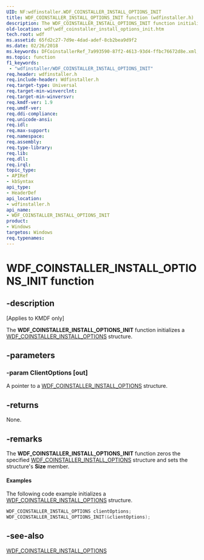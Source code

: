 ```yaml
---
UID: NF:wdfinstaller.WDF_COINSTALLER_INSTALL_OPTIONS_INIT
title: WDF_COINSTALLER_INSTALL_OPTIONS_INIT function (wdfinstaller.h)
description: The WDF_COINSTALLER_INSTALL_OPTIONS_INIT function initializes a WDF_COINSTALLER_INSTALL_OPTIONS structure.
old-location: wdf\wdf_coinstaller_install_options_init.htm
tech.root: wdf
ms.assetid: 65fd2c27-7d9e-4dad-adef-8cb2bea9d9f2
ms.date: 02/26/2018
ms.keywords: DFCoinstallerRef_7a993590-87f2-4613-93d4-ffbc76672d8e.xml, WDF_COINSTALLER_INSTALL_OPTIONS_INIT, WDF_COINSTALLER_INSTALL_OPTIONS_INIT function, kmdf.wdf_coinstaller_install_options_init, wdf.wdf_coinstaller_install_options_init, wdfinstaller/WDF_COINSTALLER_INSTALL_OPTIONS_INIT
ms.topic: function
f1_keywords:
 - "wdfinstaller/WDF_COINSTALLER_INSTALL_OPTIONS_INIT"
req.header: wdfinstaller.h
req.include-header: Wdfinstaller.h
req.target-type: Universal
req.target-min-winverclnt: 
req.target-min-winversvr: 
req.kmdf-ver: 1.9
req.umdf-ver: 
req.ddi-compliance: 
req.unicode-ansi: 
req.idl: 
req.max-support: 
req.namespace: 
req.assembly: 
req.type-library: 
req.lib: 
req.dll: 
req.irql: 
topic_type:
- APIRef
- kbSyntax
api_type:
- HeaderDef
api_location:
- wdfinstaller.h
api_name:
- WDF_COINSTALLER_INSTALL_OPTIONS_INIT
product:
- Windows
targetos: Windows
req.typenames: 
---
```


# WDF_COINSTALLER_INSTALL_OPTIONS_INIT function


## -description


<p class="CCE_Message">[Applies to KMDF only]</p>

The <b>WDF_COINSTALLER_INSTALL_OPTIONS_INIT</b> function initializes a <a href="https://docs.microsoft.com/windows-hardware/drivers/ddi/content/wdfinstaller/ns-wdfinstaller-_wdf_coinstaller_install_options">WDF_COINSTALLER_INSTALL_OPTIONS</a> structure.


## -parameters




### -param ClientOptions [out]

A pointer to a <a href="https://docs.microsoft.com/windows-hardware/drivers/ddi/content/wdfinstaller/ns-wdfinstaller-_wdf_coinstaller_install_options">WDF_COINSTALLER_INSTALL_OPTIONS</a> structure.


## -returns



None.




## -remarks



The <b>WDF_COINSTALLER_INSTALL_OPTIONS_INIT</b> function zeros the specified <a href="https://docs.microsoft.com/windows-hardware/drivers/ddi/content/wdfinstaller/ns-wdfinstaller-_wdf_coinstaller_install_options">WDF_COINSTALLER_INSTALL_OPTIONS</a> structure and sets the structure's <b>Size</b> member.


#### Examples

The following code example initializes a <a href="https://docs.microsoft.com/windows-hardware/drivers/ddi/content/wdfinstaller/ns-wdfinstaller-_wdf_coinstaller_install_options">WDF_COINSTALLER_INSTALL_OPTIONS</a> structure.

```cpp
WDF_COINSTALLER_INSTALL_OPTIONS clientOptions;
WDF_COINSTALLER_INSTALL_OPTIONS_INIT(&clientOptions);
```



## -see-also




<a href="https://docs.microsoft.com/windows-hardware/drivers/ddi/content/wdfinstaller/ns-wdfinstaller-_wdf_coinstaller_install_options">WDF_COINSTALLER_INSTALL_OPTIONS</a>
 

 

